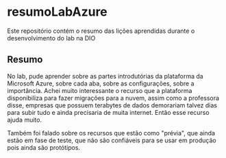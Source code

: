 # resumoLabAzure
Este repositório contém o resumo das lições aprendidas durante o desenvolvimento do lab na DIO

## Resumo

No lab, pude aprender sobre as partes introdutórias da plataforma da Microsoft Azure, sobre cada aba, sobre as configurações, sobre a importância.
Achei muito interessante o recurso que a plataforma disponibiliza para fazer migrações para a nuvem, assim como a professora disse, empresas que possuem terabytes de dados demorariam talvez dias para subir tudo e ainda precisaria de muita internet. Então esse recurso ajuda muito.

Também foi falado sobre os recursos que estão como "prévia", que ainda estão em fase de teste, que não são confiáveis para se usar em produção pois ainda são protótipos. 
